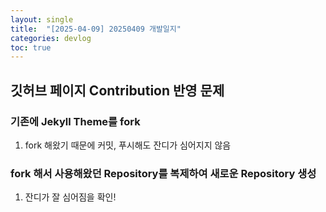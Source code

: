 ```yaml
---
layout: single
title:  "[2025-04-09] 20250409 개발일지"
categories: devlog
toc: true
---
```

## 깃허브 페이지 Contribution 반영 문제

### 기존에 Jekyll Theme를 fork
1. fork 해왔기 때문에 커밋, 푸시해도 잔디가 심어지지 않음

### fork 해서 사용해왔던 Repository를 복제하여 새로운 Repository 생성
1. 잔디가 잘 심어짐을 확인!